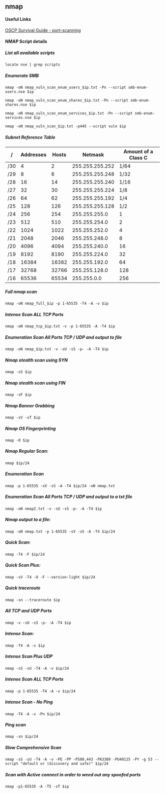 ## nmap

#### Useful Links

[OSCP Survival Guide - port-scanning](https://github.com/frizb/OSCP-Survival-Guide#port-scanning)

#### NMAP Script details

##### List all available scripts
`locate nse | grep scripts`

##### Enumerate SMB
`nmap -oN nmap_vuln_scan_enum_users_$ip.txt -Pn --script smb-enum-users.nse $ip`

`nmap -oN nmap_vuln_scan_enum_shares_$ip.txt -Pn --script smb-enum-shares.nse $ip`

`nmap -oN nmap_vuln_scan_enum_services_$ip.txt -Pn --script smb-enum-services.nse $ip`

`nmap -oN nmap_vuln_scan_$ip.txt -p445 --script vuln $ip`

##### Subnet Reference Table

/ | Addresses | Hosts | Netmask | Amount of a Class C
--- | --- | --- | --- | ---
/30 | 4 | 2 | 255.255.255.252| 1/64
/29 | 8 | 6 | 255.255.255.248 | 1/32
/28 | 16 | 14 | 255.255.255.240 | 1/16
/27 | 32 | 30 | 255.255.255.224 | 1/8
/26 | 64 | 62 | 255.255.255.192 | 1/4
/25 | 128 | 126 | 255.255.255.128 | 1/2
/24 | 256 | 254 | 255.255.255.0 | 1
/23 | 512 | 510 | 255.255.254.0 | 2
/22 | 1024 | 1022 | 255.255.252.0 | 4
/21 | 2048 | 2046 | 255.255.248.0 | 8
/20 | 4096 | 4094 | 255.255.240.0 | 16
/19 | 8192 | 8190 | 255.255.224.0 | 32
/18 | 16384 | 16382 | 255.255.192.0 | 64
/17 | 32768 | 32766 | 255.255.128.0 | 128
/16 | 65536 | 65534 | 255.255.0.0 | 256

##### Full nmap scan
`nmap -oN nmap_full_$ip -p 1-65535 -T4 -A -v $ip`

##### Intense Scan ALL TCP Ports
`nmap -oN nmap_tcp_$ip.txt -v -p 1-65535 -A -T4 $ip`

##### Enumeration Scan All Ports TCP / UDP and output to file
`nmap -oN nmap_$ip.txt -v -sU -sS -p- -A -T4 $ip`

##### Nmap stealth scan using SYN
`nmap -sS $ip`

##### Nmap stealth scan using FIN
`nmap -sF $ip`

##### Nmap Banner Grabbing
`nmap -sV -sT $ip`

##### Nmap OS Fingerprinting
`nmap -O $ip`

##### Nmap Regular Scan:
`nmap $ip/24`

##### Enumeration Scan
`nmap -p 1-65535 -sV -sS -A -T4 $ip/24 -oN nmap.txt`

##### Enumeration Scan All Ports TCP / UDP and output to a txt file
`nmap -oN nmap2.txt -v -sU -sS -p- -A -T4 $ip`

##### Nmap output to a file:
`nmap -oN nmap.txt -p 1-65535 -sV -sS -A -T4 $ip/24`

##### Quick Scan:
`nmap -T4 -F $ip/24`

##### Quick Scan Plus:
`nmap -sV -T4 -O -F --version-light $ip/24`

##### Quick traceroute
`nmap -sn --traceroute $ip`

##### All TCP and UDP Ports
`nmap -v -sU -sS -p- -A -T4 $ip`

##### Intense Scan:
`nmap -T4 -A -v $ip`

##### Intense Scan Plus UDP
`nmap -sS -sU -T4 -A -v $ip/24`

##### Intense Scan ALL TCP Ports
`nmap -p 1-65535 -T4 -A -v $ip/24`

##### Intense Scan - No Ping
`nmap -T4 -A -v -Pn $ip/24`

##### Ping scan
`nmap -sn $ip/24`

##### Slow Comprehensive Scan
`nmap -sS -sU -T4 -A -v -PE -PP -PS80,443 -PA3389 -PU40125 -PY -g 53 --script "default or (discovery and safe)" $ip/24`

##### Scan with Active connect in order to weed out any spoofed ports
`nmap -p1-65535 -A -T5 -sT $ip`
